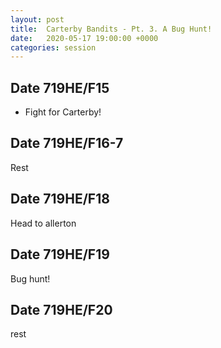 ```yaml
---
layout: post
title:  Carterby Bandits - Pt. 3. A Bug Hunt!
date:   2020-05-17 19:00:00 +0000
categories: session
---
```


## Date 719HE/F15

- Fight for Carterby!

## Date 719HE/F16-7

Rest

## Date 719HE/F18

Head to allerton

## Date 719HE/F19

Bug hunt!

## Date 719HE/F20
rest
